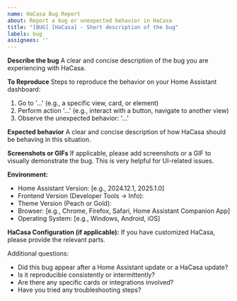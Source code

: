 ```yaml
---
name: HaCasa Bug Report
about: Report a bug or unexpected behavior in HaCasa
title: "[BUG] [HaCasa] - Short description of the bug"
labels: bug
assignees: ''
---
```


**Describe the bug**
A clear and concise description of the bug you are experiencing with HaCasa.

**To Reproduce**
Steps to reproduce the behavior on your Home Assistant dashboard:

1. Go to '...' (e.g., a specific view, card, or element)
2. Perform action '...' (e.g., interact with a button, navigate to another view)
3. Observe the unexpected behavior: '...'

**Expected behavior**
A clear and concise description of how HaCasa should be behaving in this situation.

**Screenshots or GIFs**
If applicable, please add screenshots or a GIF to visually demonstrate the bug. This is very helpful for UI-related issues.

**Environment:**

- Home Assistant Version: [e.g., 2024.12.1, 2025.1.0]
- Frontend Version (Developer Tools -> Info):
- Theme Version (Peach or Gold):
- Browser: [e.g., Chrome, Firefox, Safari, Home Assistant Companion App]
- Operating System: [e.g., Windows, Android, iOS]

**HaCasa Configuration (if applicable):**
If you have customized HaCasa, please provide the relevant parts.

Additional questions:

- Did this bug appear after a Home Assistant update or a HaCasa update?
- Is it reproducible consistently or intermittently?
- Are there any specific cards or integrations involved?
- Have you tried any troubleshooting steps?
